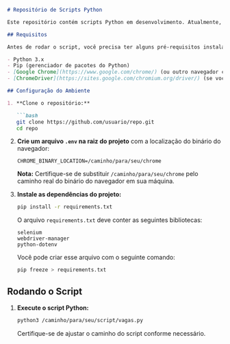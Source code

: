 
```markdown
# Repositório de Scripts Python

Este repositório contém scripts Python em desenvolvimento. Atualmente, o repositório inclui um script que utiliza o Selenium WebDriver para interagir com páginas da web. 

## Requisitos

Antes de rodar o script, você precisa ter alguns pré-requisitos instalados:

- Python 3.x
- Pip (gerenciador de pacotes do Python)
- [Google Chrome](https://www.google.com/chrome/) (ou outro navegador compatível com o Selenium WebDriver)
- [ChromeDriver](https://sites.google.com/chromium.org/driver/) (se você não utilizar `webdriver_manager`)

## Configuração do Ambiente

1. **Clone o repositório:**

   ```bash
   git clone https://github.com/usuario/repo.git
   cd repo
   ```

2. **Crie um arquivo `.env` na raiz do projeto** com a localização do binário do navegador:

   ```env
   CHROME_BINARY_LOCATION=/caminho/para/seu/chrome
   ```

   **Nota:** Certifique-se de substituir `/caminho/para/seu/chrome` pelo caminho real do binário do navegador em sua máquina.

3. **Instale as dependências do projeto:**

   ```bash
   pip install -r requirements.txt
   ```

   O arquivo `requirements.txt` deve conter as seguintes bibliotecas:

   ```
   selenium
   webdriver-manager
   python-dotenv
   ```

   Você pode criar esse arquivo com o seguinte comando:

   ```bash
   pip freeze > requirements.txt
   ```

## Rodando o Script

1. **Execute o script Python:**

   ```bash
   python3 /caminho/para/seu/script/vagas.py
   ```

   Certifique-se de ajustar o caminho do script conforme necessário.

```

